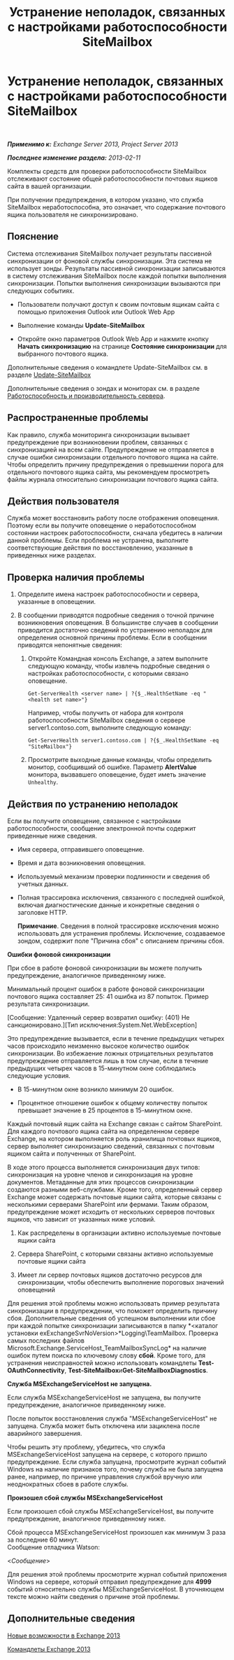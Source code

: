 ﻿---
title: Устранение неполадок, связанных с настройками работоспособности SiteMailbox
TOCTitle: Устранение неполадок, связанных с настройками работоспособности SiteMailbox
ms:assetid: ac00985c-c9a5-44bf-b152-4b99d8ae24ed
ms:mtpsurl: https://technet.microsoft.com/ru-ru/library/ms.exch.scom.sitemailbox(v=EXCHG.150)
ms:contentKeyID: 53275667
ms.date: 11/14/2015
mtps_version: v=EXCHG.150
ms.translationtype: HT
---

# Устранение неполадок, связанных с настройками работоспособности SiteMailbox

 

_**Применимо к:** Exchange Server 2013, Project Server 2013_

_**Последнее изменение раздела:** 2013-02-11_

Комплекты средств для проверки работоспособности SiteMailbox отслеживают состояние общей работоспособности почтовых ящиков сайта в вашей организации.

При получении предупреждения, в котором указано, что служба SiteMailbox неработоспособна, это означает, что содержание почтового ящика пользователя не синхронизировано.

## Пояснение

Система отслеживания SiteMailbox получает результаты пассивной синхронизации от фоновой службы синхронизации. Эта система не использует зонды. Результаты пассивной синхронизации записываются в систему отслеживания SiteMailbox после каждой попытки выполнения синхронизации. Попытки выполнения синхронизации вызываются при следующих событиях.

  - Пользователи получают доступ к своим почтовым ящикам сайта с помощью приложения Outlook или Outlook Web App

  - Выполнение команды **Update-SiteMailbox**

  - Откройте окно параметров Outlook Web App и нажмите кнопку **Начать синхронизацию** на странице **Состояние синхронизации** для выбранного почтового ящика.

Дополнительные сведения о командлете Update-SiteMailbox см. в разделе [Update-SiteMailbox](https://technet.microsoft.com/ru-ru/library/jj218690\(v=exchg.150\))

Дополнительные сведения о зондах и мониторах см. в разделе [Работоспособность и производительность сервера](https://technet.microsoft.com/ru-ru/library/jj150551\(v=exchg.150\)).

## Распространенные проблемы

Как правило, служба мониторинга синхронизации вызывает предупреждение при возникновении проблем, связанных с синхронизацией на всем сайте. Предупреждение не отправляется в случае ошибки синхронизации отдельного почтового ящика на сайте. Чтобы определить причину предупреждения о превышении порога для отдельного почтового ящика сайта, мы рекомендуем просмотреть файлы журнала относительно синхронизации почтового ящика сайта.

## Действия пользователя

Служба может восстановить работу после отображения оповещения. Поэтому если вы получите оповещение о неработоспособном состоянии настроек работоспособности, сначала убедитесь в наличии данной проблемы. Если проблема не устранена, выполните соответствующие действия по восстановлению, указанные в приведенных ниже разделах.

## Проверка наличия проблемы

1.  Определите имена настроек работоспособности и сервера, указанные в оповещении.

2.  В сообщении приводятся подробные сведения о точной причине возникновения оповещения. В большинстве случаев в сообщении приводится достаточно сведений по устранению неполадок для определения основной причины проблемы. Если в сообщении приводятся непонятные сведения:
    
    1.  Откройте Командная консоль Exchange, а затем выполните следующую команду, чтобы извлечь подробные сведения о настройках работоспособности, с которыми связано оповещение.
        
            Get-ServerHealth <server name> | ?{$_.HealthSetName -eq "<health set name>"}
        
        Например, чтобы получить от набора для контроля работоспособности SiteMailbox сведения о сервере server1.contoso.com, выполните следующую команду:
        
            Get-ServerHealth server1.contoso.com | ?{$_.HealthSetName -eq "SiteMailbox"}
    
    2.  Просмотрите выходные данные команды, чтобы определить монитор, сообщивший об ошибке. Параметр **AlertValue** монитора, вызвавшего оповещение, будет иметь значение `Unhealthy`.

## Действия по устранению неполадок

Если вы получите оповещение, связанное с настройками работоспособности, сообщение электронной почты содержит приведенные ниже сведения.

  - Имя сервера, отправившего оповещение.

  - Время и дата возникновения оповещения.

  - Используемый механизм проверки подлинности и сведения об учетных данных.

  - Полная трассировка исключения, связанного с последней ошибкой, включая диагностические данные и конкретные сведения о заголовке HTTP.  
    
    **Примечание**. Сведения в полной трассировке исключения можно использовать для устранения проблемы. Исключение, создаваемое зондом, содержит поле "Причина сбоя" с описанием причины сбоя.

**Ошибки фоновой синхронизации**

При сбое в работе фоновой синхронизации вы можете получить предупреждение, аналогичное приведенному ниже.

Минимальный процент ошибок в работе фоновой синхронизации почтового ящика составляет 25: 41 ошибка из 87 попыток. Пример результата синхронизации.

\[Сообщение: Удаленный сервер возвратил ошибку: (401) Не санкционировано.\]\[Тип исключения:System.Net.WebException\]

Это предупреждение вызывается, если в течение предыдущих четырех часов происходило неизменно высокое количество ошибок синхронизации. Во избежаение ложных отрицательных результатов предупреждение отправляется лишь в том случае, если в течение предыдущих четырех часов в 15-минутном окне соблюдались следующие условия.

  - В 15-минутном окне возникло минимум 20 ошибок.

  - Процентное отношение ошибок к общему количеству попыток превышает значение в 25 процентов в 15-минутном окне.

Каждый почтовый ящик сайта на Exchange связан с сайтом SharePoint. Для каждого почтового ящика сайта на определенном сервере Exchange, на котором выполняется роль хранилища почтовых ящиков, сервер выполняет синхронизацию сведений, связанных с почтовым ящиком сайта и полученных от SharePoint.

В ходе этого процесса выполняется синхронизация двух типов: синхронизация на уровне членов и синхронизация на уровне документов. Метаданные для этих процессов синхронизации создаются разными веб-службами. Кроме того, определенный сервер Exchange может содержать почтовые ящики сайта, которые связаны с несколькими серверами SharePoint или фермами. Таким образом, предупреждение может исходить от нескольких серверов почтовых ящиков, что зависит от указанных ниже условий.

1.  Как распределены в организации активно используемые почтовые ящики сайта

2.  Сервера SharePoint, с которыми связаны активно используемые почтовые ящики сайта

3.  Имеет ли сервер почтовых ящиков достаточно ресурсов для синхронизации, чтобы обеспечить выполнение пороговых значений оповещений

Для решения этой проблемы можно использовать пример результата синхронизации в предупреждении, что поможет определить причину сбоя. Дополнительные сведения об успешном выполнении или сбое при каждой попытке синхронизации записываются в папку *\<каталог установки exExchangeSvrNoVersion\>*Logging\\TeamMailbox. Проверка самых последних файлов Microsoft.Exchange.ServiceHost\_TeamMailboxSyncLog\* на наличие ошибок путем поиска по ключевому слову **сбой**. Кроме того, для устранения неисправностей можно использовать командлеты **Test-OAuthConnectivity**, **Test-SiteMailbox**и**Get-SiteMailboxDiagnostics**.

**Служба MSExchangeServiceHost не запущена.**

Если служба MSExchangeServiceHost не запущена, вы получите предупреждение, аналогичное приведенному ниже.

После попыток восстановления служба "MSExchangeServiceHost" не запущена. Служба может быть отключена или зациклена после аварийного завершения.

Чтобы решить эту проблему, убедитесь, что служба MSExchangeServiceHost запущена на сервере, с которого пришло предупреждение. Если служба запущена, просмотрите журнал событий Windows на наличие признаков того, почему служба не была запущена ранее, например, по причине управления службой вручную или неоднократных сбоев в работе службы.

**Произошел сбой службы MSExchangeServiceHost**

Если произошел сбой службы MSExchangeServiceHost, вы получите предупреждение, аналогичное приведенному ниже.

Сбой процесса MSExchangeServiceHost произошел как минимум 3 раза за последние 60 минут.  
Сообщение отладчика Watson:

\<*Сообщение*\>

Для решения этой проблемы просмотрите журнал событий приложения Windows на сервере, который отправил предупреждение для **4999** событий относительно службы MSExchangeServiceHost. В уточняющем тексте можно найти сведения о причине этой проблемы.

## Дополнительные сведения

[Новые возможности в Exchange 2013](https://technet.microsoft.com/ru-ru/library/jj150540\(v=exchg.150\))

[Командлеты Exchange 2013](https://technet.microsoft.com/ru-ru/library/bb124413\(v=exchg.150\))

